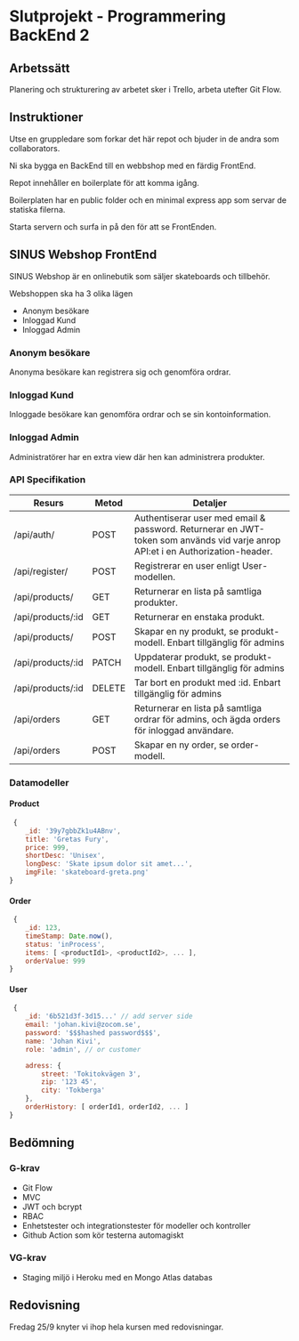 # Slutprojekt - Programmering BackEnd 2

## Arbetssätt
Planering och strukturering av arbetet sker i Trello, arbeta utefter Git Flow.

## Instruktioner
Utse en gruppledare som forkar det här repot och bjuder in de andra som collaborators.

Ni ska bygga en BackEnd till en webbshop med en färdig FrontEnd.

Repot innehåller en boilerplate för att komma igång.

Boilerplaten har en public folder och en minimal express app som servar de statiska filerna.

Starta servern och surfa in på den för att se FrontEnden.

## SINUS Webshop FrontEnd

SINUS Webshop är en onlinebutik som säljer skateboards och tillbehör.

Webshoppen ska ha 3 olika lägen
* Anonym besökare
* Inloggad Kund
* Inloggad Admin

### Anonym besökare
Anonyma besökare kan registrera sig och genomföra ordrar.

### Inloggad Kund
Inloggade besökare kan genomföra ordrar och se sin kontoinformation.

### Inloggad Admin
Administratörer har en extra view där hen kan administrera produkter.

### API Specifikation

| Resurs | Metod | Detaljer |
| ------ | ------ | ------ |
| /api/auth/ | POST | Authentiserar user med email & password. Returnerar en JWT-token som används vid varje anrop API:et i en Authorization-header. |
| /api/register/ | POST | Registrerar en user enligt User-modellen. |
| /api/products/ | GET | Returnerar en lista på samtliga produkter. |
| /api/products/:id | GET | Returnerar en enstaka produkt. |
| /api/products/ | POST | Skapar en ny produkt, se produkt-modell. Enbart tillgänglig för admins |
| /api/products/:id | PATCH | Uppdaterar produkt, se produkt-modell. Enbart tillgänglig för admins |
| /api/products/:id | DELETE | Tar bort en produkt med :id. Enbart tillgänglig för admins |
| /api/orders | GET | Returnerar en lista på samtliga ordrar för admins, och ägda orders för inloggad användare. |
| /api/orders | POST | Skapar en ny order, se order-modell. |

### Datamodeller

#### Product

```javascript
 {
    _id: '39y7gbbZk1u4ABnv',
    title: 'Gretas Fury',
    price: 999,
    shortDesc: 'Unisex',
    longDesc: 'Skate ipsum dolor sit amet...',
    imgFile: 'skateboard-greta.png'
} 
```

#### Order
```javascript
 {
    _id: 123,
    timeStamp: Date.now(), 
    status: 'inProcess',
    items: [ <productId1>, <productId2>, ... ],
    orderValue: 999
} 
```

#### User
```javascript
 {
    _id: '6b521d3f-3d15...' // add server side
    email: 'johan.kivi@zocom.se',
    password: '$$$hashed password$$$',
    name: 'Johan Kivi',
    role: 'admin', // or customer

    adress: {
        street: 'Tokitokvägen 3',
        zip: '123 45',
        city: 'Tokberga'
    },
    orderHistory: [ orderId1, orderId2, ... ]
} 
```


## Bedömning

### G-krav
* Git Flow
* MVC
* JWT och bcrypt
* RBAC
* Enhetstester och integrationstester för modeller och kontroller
* Github Action som kör testerna automagiskt

### VG-krav
* Staging miljö i Heroku med en Mongo Atlas databas

## Redovisning
Fredag 25/9 knyter vi ihop hela kursen med redovisningar.

